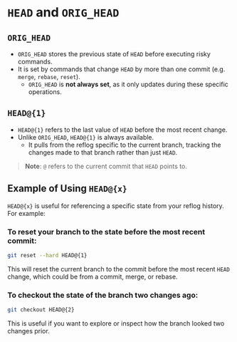 # `HEAD` and `ORIG_HEAD`

## `ORIG_HEAD`
* `ORIG_HEAD` stores the previous state of `HEAD` before executing risky commands.
* It is set by commands that change `HEAD` by more than one commit (e.g. `merge`, `rebase`, `reset`).
  * `ORIG_HEAD` is **not always set**, as it only updates during these specific operations.

## `HEAD@{1}`
* `HEAD@{1}` refers to the last value of `HEAD` before the most recent change.
* Unlike `ORIG_HEAD`, `HEAD@{1}` is always available.
  * It pulls from the reflog specific to the current branch, tracking the changes made to that branch rather than just `HEAD`.

> __Note__: `@` refers to the current commit that `HEAD` points to.

## Example of Using `HEAD@{x}`

`HEAD@{x}` is useful for referencing a specific state from your reflog history. For example:

### To reset your branch to the state before the most recent commit:

```bash
git reset --hard HEAD@{1}
```

This will reset the current branch to the commit before the most recent `HEAD` change, which could be from a commit, merge, or rebase.

### To checkout the state of the branch two changes ago:

```bash
git checkout HEAD@{2}
```

This is useful if you want to explore or inspect how the branch looked two changes prior.
